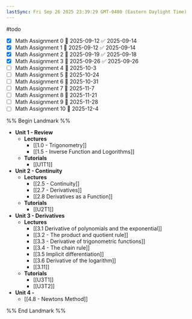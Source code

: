 ```yaml
---
lastSync: Fri Sep 26 2025 23:39:29 GMT-0400 (Eastern Daylight Time)
---
```

#todo
- [x] Math Assignment 0 📅 2025-09-12 ✅ 2025-09-14
- [x] Math Assignment 1 📅 2025-09-12 ✅ 2025-09-14
- [x] Math Assignment 2 📅 2025-09-19 ✅ 2025-09-18
- [x] Math Assignment 3 📅 2025-09-26 ✅ 2025-09-26
- [ ] Math Assignment 4 📅 2025-10-3
- [ ] Math Assignment 5 📅 2025-10-24
- [ ] Math Assignment 6 📅 2025-10-31
- [ ] Math Assignment 7 📅 2025-11-7
- [ ] Math Assignment 8 📅 2025-11-21
- [ ] Math Assignment 9 📅 2025-11-28
- [ ] Math Assignment 10 📅 2025-12-4

%% Begin Landmark %%
- **Unit 1 - Review**
	- **Lectures**
		- [[1.0 - Trigonometry]]
		- [[1.5 - Inverse Function and Logorithms]]
	- **Tutorials**
		- [[U1T1]]
- **Unit 2 - Continuity**
	- **Lectures**
		- [[2.5 - Continuity]]
		- [[2.7 - Derivatives]]
		- [[2.8 Derivatives as a Function]]
	- **Tutorials**
		- [[U2T1]]
- **Unit 3 - Derivatives**
	- **Lectures**
		- [[3.1 Derivative of polynomials and the exponential]]
		- [[3.2 - The product and quotient rule]]
		- [[3.3 - Derivative of trigonometric functions]]
		- [[3.4 - The chain rule]]
		- [[3.5 Implicit differentiation]]
		- [[3.6 Derivative of the logarithm]]
		- [[3.11]]
	- **Tutorials**
		- [[U3T1]]
		- [[U3T2]]
- **Unit 4 -**
	- [[4.8 - Newtons Method]]

%% End Landmark %%
